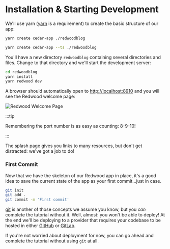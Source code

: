 # Installation & Starting Development

We'll use yarn ([yarn](https://yarnpkg.com/getting-started/install) is a requirement) to create the basic structure of our app:

<Tabs groupId="js-ts">
<TabItem value="js" label="JavaScript">

```bash
yarn create cedar-app ./redwoodblog
```

</TabItem>
<TabItem value="ts" label="TypeScript">

```bash
yarn create cedar-app --ts ./redwoodblog
```

</TabItem>
</Tabs>

You'll have a new directory `redwoodblog` containing several directories and files. Change to that directory and we'll start the development server:

```bash
cd redwoodblog
yarn install
yarn redwood dev
```

A browser should automatically open to [http://localhost:8910](http://localhost:8910) and you will see the Redwood welcome page:

![Redwood Welcome Page](https://user-images.githubusercontent.com/300/145314717-431cdb7a-1c45-4aca-9bbc-74df4f05cc3b.png)

:::tip

Remembering the port number is as easy as counting: 8-9-10!

:::

The splash page gives you links to many resources, but don't get distracted: we've got a job to do!

### First Commit

Now that we have the skeleton of our Redwood app in place, it's a good idea to save the current state of the app as your first commit...just in case.

```bash
git init
git add .
git commit -m 'First commit'
```

[git](https://git-scm.com/) is another of those concepts we assume you know, but you _can_ complete the tutorial without it. Well, almost: you won't be able to deploy! At the end we'll be deploying to a provider that requires your codebase to be hosted in either [GitHub](https://github.com) or [GitLab](https://gitlab.com).

If you're not worried about deployment for now, you can go ahead and complete the tutorial without using `git` at all.
